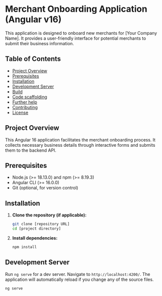 # Merchant Onboarding Application (Angular v16)

This application is designed to onboard new merchants for [Your Company Name]. It provides a user-friendly interface for potential merchants to submit their business information.

## Table of Contents

- [Project Overview](#project-overview)
- [Prerequisites](#prerequisites)
- [Installation](#installation)
- [Development Server](#development-server)
- [Build](#build)
- [Code scaffolding](#code-scaffolding)
- [Further help](#further-help)
- [Contributing](#contributing)
- [License](#license)

## Project Overview

This Angular 16 application facilitates the merchant onboarding process. It collects necessary business details through interactive forms and submits them to the backend API.

## Prerequisites

-   Node.js (>= 18.13.0) and npm (>= 8.19.3)
-   Angular CLI (>= 16.0.0)
-   Git (optional, for version control)

## Installation

1.  **Clone the repository (if applicable):**

    ```bash
    git clone [repository URL]
    cd [project directory]
    ```

2.  **Install dependencies:**

    ```bash
    npm install
    ```

## Development Server

Run `ng serve` for a dev server. Navigate to `http://localhost:4200/`. The application will automatically reload if you change any of the source files.

```bash
ng serve